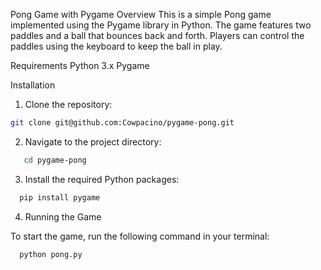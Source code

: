 Pong Game with Pygame
Overview
This is a simple Pong game implemented using the Pygame library in Python. The game features two paddles and a ball that bounces back and forth. Players can control the paddles using the keyboard to keep the ball in play.

Requirements
Python 3.x
Pygame

Installation
1. Clone the repository:

```bash
git clone git@github.com:Cowpacino/pygame-pong.git
```

2. Navigate to the project directory:

```bash
   cd pygame-pong
```
3. Install the required Python packages:

```bash
  pip install pygame
```

4. Running the Game

To start the game, run the following command in your terminal:
```bash
  python pong.py
```
